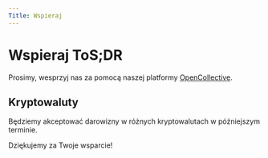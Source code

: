 ```yaml
---
Title: Wspieraj
---
```


# Wspieraj ToS;DR

Prosimy, wesprzyj nas za pomocą naszej platformy [OpenCollective](https://opencollective.com/tosdr).

## Kryptowaluty

Będziemy akceptować darowizny w różnych kryptowalutach w późniejszym terminie.

Dziękujemy za Twoje wsparcie!
